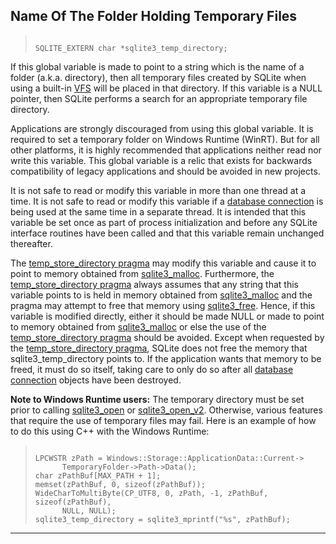 ## Name Of The Folder Holding Temporary Files




> ```
> 
> SQLITE_EXTERN char *sqlite3_temp_directory;
> 
> ```



If this global variable is made to point to a string which is
the name of a folder (a.k.a. directory), then all temporary files
created by SQLite when using a built\-in [VFS](#sqlite3_vfs)
will be placed in that directory. If this variable
is a NULL pointer, then SQLite performs a search for an appropriate
temporary file directory.


Applications are strongly discouraged from using this global variable.
It is required to set a temporary folder on Windows Runtime (WinRT).
But for all other platforms, it is highly recommended that applications
neither read nor write this variable. This global variable is a relic
that exists for backwards compatibility of legacy applications and should
be avoided in new projects.


It is not safe to read or modify this variable in more than one
thread at a time. It is not safe to read or modify this variable
if a [database connection](#sqlite3) is being used at the same time in a separate
thread.
It is intended that this variable be set once
as part of process initialization and before any SQLite interface
routines have been called and that this variable remain unchanged
thereafter.


The [temp\_store\_directory pragma](pragma.html#pragma_temp_store_directory) may modify this variable and cause
it to point to memory obtained from [sqlite3\_malloc](#sqlite3_free). Furthermore,
the [temp\_store\_directory pragma](pragma.html#pragma_temp_store_directory) always assumes that any string
that this variable points to is held in memory obtained from
[sqlite3\_malloc](#sqlite3_free) and the pragma may attempt to free that memory
using [sqlite3\_free](#sqlite3_free).
Hence, if this variable is modified directly, either it should be
made NULL or made to point to memory obtained from [sqlite3\_malloc](#sqlite3_free)
or else the use of the [temp\_store\_directory pragma](pragma.html#pragma_temp_store_directory) should be avoided.
Except when requested by the [temp\_store\_directory pragma](pragma.html#pragma_temp_store_directory), SQLite
does not free the memory that sqlite3\_temp\_directory points to. If
the application wants that memory to be freed, it must do
so itself, taking care to only do so after all [database connection](#sqlite3)
objects have been destroyed.


**Note to Windows Runtime users:** The temporary directory must be set
prior to calling [sqlite3\_open](#sqlite3_open) or [sqlite3\_open\_v2](#sqlite3_open). Otherwise, various
features that require the use of temporary files may fail. Here is an
example of how to do this using C\+\+ with the Windows Runtime:



> ```
> 
> LPCWSTR zPath = Windows::Storage::ApplicationData::Current->
>       TemporaryFolder->Path->Data();
> char zPathBuf[MAX_PATH + 1];
> memset(zPathBuf, 0, sizeof(zPathBuf));
> WideCharToMultiByte(CP_UTF8, 0, zPath, -1, zPathBuf, sizeof(zPathBuf),
>       NULL, NULL);
> sqlite3_temp_directory = sqlite3_mprintf("%s", zPathBuf);
> 
> ```






---


